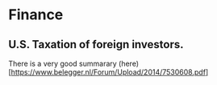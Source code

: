 # Finance

## U.S. Taxation of foreign investors.
There is a very good summarary (here)[https://www.belegger.nl/Forum/Upload/2014/7530608.pdf]
